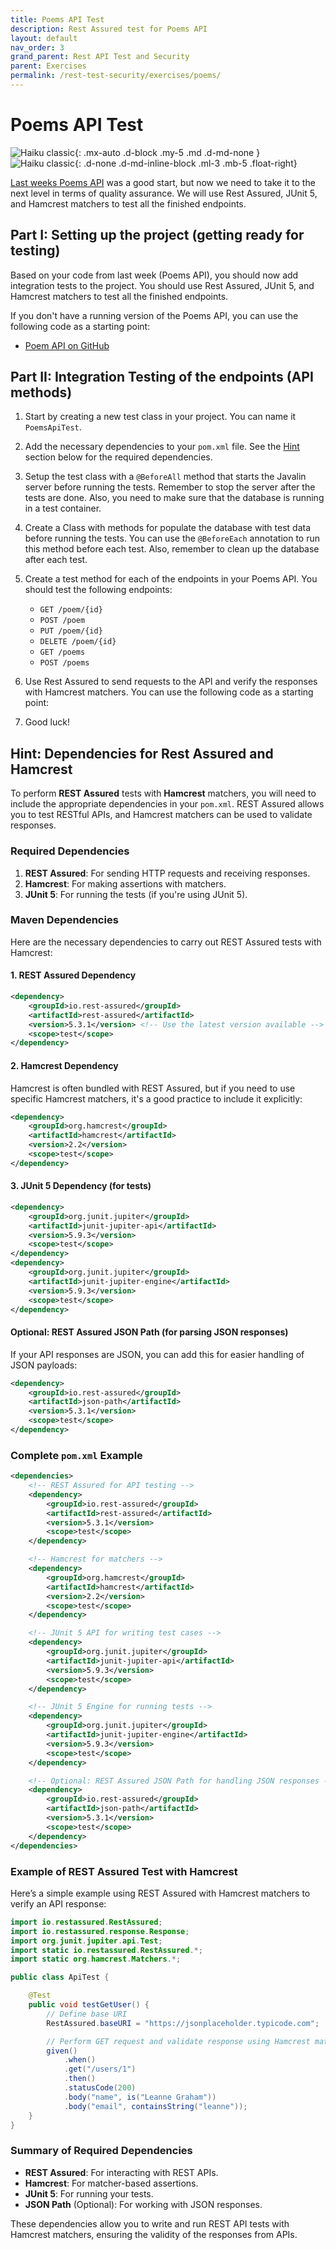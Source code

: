 ```yaml
---
title: Poems API Test
description: Rest Assured test for Poems API
layout: default
nav_order: 3
grand_parent: Rest API Test and Security
parent: Exercises
permalink: /rest-test-security/exercises/poems/
---
```


# Poems API Test

![Haiku classic](./images/haiku.jpg){: .mx-auto .d-block .my-5 .md .d-md-none }
![Haiku classic](./images/haiku.jpg){: .d-none .d-md-inline-block .ml-3 .mb-5 .float-right}

[Last weeks Poems API](../../rest_intro/exercises/codelab.md) was a good start, but now we need to take it to the next level in terms of quality assurance. We will use Rest Assured, JUnit 5, and Hamcrest matchers to test all the finished endpoints.

## Part I: Setting up the project (getting ready for testing)

Based on your code from last week (Poems API), you should now add integration tests to the project. You should use Rest Assured, JUnit 5, and Hamcrest matchers to test all the finished endpoints.

If you don't have a running version of the Poems API, you can use the following code as a starting point:

- [Poem API on GitHub](https://github.com/jonbertelsen/poems/tree/architecture)

## Part II: Integration Testing of the endpoints (API methods)

1. Start by creating a new test class in your project. You can name it `PoemsApiTest`.
2. Add the necessary dependencies to your `pom.xml` file. See the [Hint](#hint-dependencies-for-rest-assured-and-hamcrest) section below for the required dependencies.
3. Setup the test class with a `@BeforeAll` method that starts the Javalin server before running the tests. Remember to stop the server after the tests are done. Also, you need to make sure that the database is running in a test container.
4. Create a Class with methods for populate the database with test data before running the tests. You can use the `@BeforeEach` annotation to run this method before each test. Also, remember to clean up the database after each test.
5. Create a test method for each of the endpoints in your Poems API. You should test the following endpoints:

   - `GET /poem/{id}`
   - `POST /poem`
   - `PUT /poem/{id}`
   - `DELETE /poem/{id}`
   - `GET /poems`
   - `POST /poems`

6. Use Rest Assured to send requests to the API and verify the responses with Hamcrest matchers. You can use the following code as a starting point:
7. Good luck!

## Hint: Dependencies for Rest Assured and Hamcrest

To perform **REST Assured** tests with **Hamcrest** matchers, you will need to include the appropriate dependencies in your `pom.xml`. REST Assured allows you to test RESTful APIs, and Hamcrest matchers can be used to validate responses.

### Required Dependencies

1. **REST Assured**: For sending HTTP requests and receiving responses.
2. **Hamcrest**: For making assertions with matchers.
3. **JUnit 5**: For running the tests (if you're using JUnit 5).

### Maven Dependencies

Here are the necessary dependencies to carry out REST Assured tests with Hamcrest:

#### 1. **REST Assured** Dependency

```xml
<dependency>
    <groupId>io.rest-assured</groupId>
    <artifactId>rest-assured</artifactId>
    <version>5.3.1</version> <!-- Use the latest version available -->
    <scope>test</scope>
</dependency>
```

#### 2. **Hamcrest** Dependency

Hamcrest is often bundled with REST Assured, but if you need to use specific Hamcrest matchers, it's a good practice to include it explicitly:

```xml
<dependency>
    <groupId>org.hamcrest</groupId>
    <artifactId>hamcrest</artifactId>
    <version>2.2</version>
    <scope>test</scope>
</dependency>
```

#### 3. **JUnit 5** Dependency (for tests)

```xml
<dependency>
    <groupId>org.junit.jupiter</groupId>
    <artifactId>junit-jupiter-api</artifactId>
    <version>5.9.3</version>
    <scope>test</scope>
</dependency>
<dependency>
    <groupId>org.junit.jupiter</groupId>
    <artifactId>junit-jupiter-engine</artifactId>
    <version>5.9.3</version>
    <scope>test</scope>
</dependency>
```

#### Optional: **REST Assured JSON Path** (for parsing JSON responses)

If your API responses are JSON, you can add this for easier handling of JSON payloads:

```xml
<dependency>
    <groupId>io.rest-assured</groupId>
    <artifactId>json-path</artifactId>
    <version>5.3.1</version>
    <scope>test</scope>
</dependency>
```

### Complete `pom.xml` Example

```xml
<dependencies>
    <!-- REST Assured for API testing -->
    <dependency>
        <groupId>io.rest-assured</groupId>
        <artifactId>rest-assured</artifactId>
        <version>5.3.1</version>
        <scope>test</scope>
    </dependency>

    <!-- Hamcrest for matchers -->
    <dependency>
        <groupId>org.hamcrest</groupId>
        <artifactId>hamcrest</artifactId>
        <version>2.2</version>
        <scope>test</scope>
    </dependency>

    <!-- JUnit 5 API for writing test cases -->
    <dependency>
        <groupId>org.junit.jupiter</groupId>
        <artifactId>junit-jupiter-api</artifactId>
        <version>5.9.3</version>
        <scope>test</scope>
    </dependency>

    <!-- JUnit 5 Engine for running tests -->
    <dependency>
        <groupId>org.junit.jupiter</groupId>
        <artifactId>junit-jupiter-engine</artifactId>
        <version>5.9.3</version>
        <scope>test</scope>
    </dependency>

    <!-- Optional: REST Assured JSON Path for handling JSON responses -->
    <dependency>
        <groupId>io.rest-assured</groupId>
        <artifactId>json-path</artifactId>
        <version>5.3.1</version>
        <scope>test</scope>
    </dependency>
</dependencies>
```

### Example of REST Assured Test with Hamcrest

Here’s a simple example using REST Assured with Hamcrest matchers to verify an API response:

```java
import io.restassured.RestAssured;
import io.restassured.response.Response;
import org.junit.jupiter.api.Test;
import static io.restassured.RestAssured.*;
import static org.hamcrest.Matchers.*;

public class ApiTest {

    @Test
    public void testGetUser() {
        // Define base URI
        RestAssured.baseURI = "https://jsonplaceholder.typicode.com";

        // Perform GET request and validate response using Hamcrest matchers
        given()
            .when()
            .get("/users/1")
            .then()
            .statusCode(200)
            .body("name", is("Leanne Graham"))
            .body("email", containsString("leanne"));
    }
}
```

### Summary of Required Dependencies

- **REST Assured**: For interacting with REST APIs.
- **Hamcrest**: For matcher-based assertions.
- **JUnit 5**: For running your tests.
- **JSON Path** (Optional): For working with JSON responses.

These dependencies allow you to write and run REST API tests with Hamcrest matchers, ensuring the validity of the responses from APIs.

